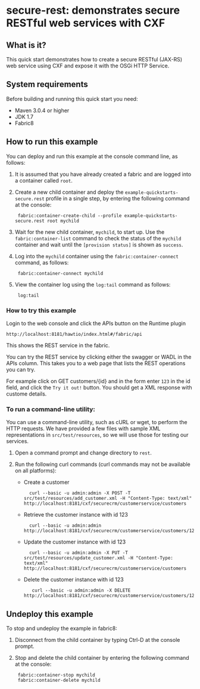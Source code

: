 secure-rest: demonstrates secure RESTful web services with CXF
===============================================

## What is it?

This quick start demonstrates how to create a secure RESTful (JAX-RS) web service using CXF and expose it with the OSGi HTTP Service.


## System requirements

Before building and running this quick start you need:

* Maven 3.0.4 or higher
* JDK 1.7
* Fabric8



## How to run this example

You can deploy and run this example at the console command line, as follows:

1. It is assumed that you have already created a fabric and are logged into a container called `root`.
1. Create a new child container and deploy the `example-quickstarts-secure.rest` profile in a single step, by entering the
 following command at the console:

        fabric:container-create-child --profile example-quickstarts-secure.rest root mychild

1. Wait for the new child container, `mychild`, to start up. Use the `fabric:container-list` command to check the status of the `mychild` container and wait until the `[provision status]` is shown as `success`.
1. Log into the `mychild` container using the `fabric:container-connect` command, as follows:

        fabric:container-connect mychild

1. View the container log using the `log:tail` command as follows:

        log:tail


### How to try this example

Login to the web console and click the APIs button on the Runtime plugin

    http://localhost:8181/hawtio/index.html#/fabric/api

This shows the REST service in the fabric.

You can try the REST service by clicking either the swagger or WADL in the APIs column. This takes you to a web page that lists the REST operations you can try.

For example click on GET customers/{id} and in the form enter `123` in the id field, and click the `Try it out!` button. You should get a XML response with custome details.


### To run a command-line utility:

You can use a command-line utility, such as cURL or wget, to perform the HTTP requests.  We have provided a few files with sample XML representations in `src/test/resources`, so we will use those for testing our services.

1. Open a command prompt and change directory to `rest`.
2. Run the following curl commands (curl commands may not be available on all platforms):
    
    * Create a customer

            curl --basic -u admin:admin -X POST -T src/test/resources/add_customer.xml -H "Content-Type: text/xml" http://localhost:8181/cxf/securecrm/customerservice/customers

    * Retrieve the customer instance with id 123

            curl --basic -u admin:admin http://localhost:8181/cxf/securecrm/customerservice/customers/123

    * Update the customer instance with id 123

            curl --basic -u admin:admin -X PUT -T src/test/resources/update_customer.xml -H "Content-Type: text/xml" http://localhost:8181/cxf/securecrm/customerservice/customers

    * Delete the customer instance with id 123

             curl --basic -u admin:admin -X DELETE http://localhost:8181/cxf/securecrm/customerservice/customers/123


## Undeploy this example

To stop and undeploy the example in fabric8:

1. Disconnect from the child container by typing Ctrl-D at the console prompt.
2. Stop and delete the child container by entering the following command at the console:

        fabric:container-stop mychild
        fabric:container-delete mychild